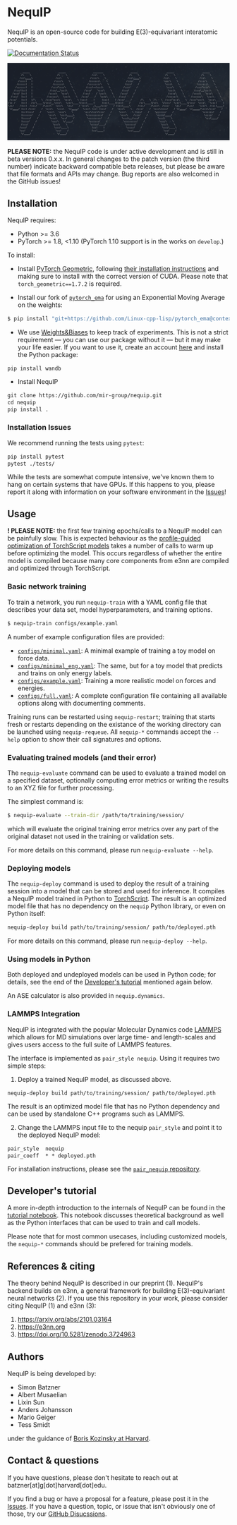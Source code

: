 # NequIP

NequIP is an open-source code for building E(3)-equivariant interatomic potentials.

[![Documentation Status](https://readthedocs.org/projects/nequip/badge/?version=latest)](https://nequip.readthedocs.io/en/latest/?badge=latest)

![nequip](./nequip.png)

**PLEASE NOTE:** the NequIP code is under active development and is still in beta versions 0.x.x. In general changes to the patch version (the third number) indicate backward compatible beta releases, but please be aware that file formats and APIs may change. Bug reports are also welcomed in the GitHub issues!

## Installation

NequIP requires:

* Python >= 3.6
* PyTorch >= 1.8, <1.10 (PyTorch 1.10 support is in the works on `develop`.)

To install:

* Install [PyTorch Geometric](https://github.com/rusty1s/pytorch_geometric), following [their installation instructions](https://pytorch-geometric.readthedocs.io/en/latest/notes/installation.html) and making sure to install with the correct version of CUDA. Please note that `torch_geometric==1.7.2` is required.

* Install our fork of [`pytorch_ema`](https://github.com/Linux-cpp-lisp/pytorch_ema) for using an Exponential Moving Average on the weights: 
```bash
$ pip install "git+https://github.com/Linux-cpp-lisp/pytorch_ema@context_manager#egg=torch_ema"
```

* We use [Weights&Biases](https://wandb.ai) to keep track of experiments. This is not a strict requirement — you can use our package without it — but it may make your life easier. If you want to use it, create an account [here](https://wandb.ai) and install the Python package:

```
pip install wandb
```

* Install NequIP

```
git clone https://github.com/mir-group/nequip.git
cd nequip
pip install . 
```

### Installation Issues

We recommend running the tests using ```pytest```: 

```
pip install pytest
pytest ./tests/
```

While the tests are somewhat compute intensive, we've known them to hang on certain systems that have GPUs. If this happens to you, please report it along with information on your software environment in the [Issues](https://github.com/mir-group/nequip/issues)!

## Usage

**! PLEASE NOTE:** the first few training epochs/calls to a NequIP model can be painfully slow. This is expected behaviour as the [profile-guided optimization of TorchScript models](https://program-transformations.github.io/slides/pytorch_neurips.pdf) takes a number of calls to warm up before optimizing the model. This occurs regardless of whether the entire model is compiled because many core components from e3nn are compiled and optimized through TorchScript.

### Basic network training

To train a network, you run `nequip-train` with a YAML config file that describes your data set, model hyperparameters, and training options. 

```bash
$ nequip-train configs/example.yaml
```

A number of example configuration files are provided:
 - [`configs/minimal.yaml`](configs/minimal.yaml): A minimal example of training a toy model on force data.
 - [`configs/minimal_eng.yaml`](configs/minimal_eng.yaml): The same, but for a toy model that predicts and trains on only energy labels.
 - [`configs/example.yaml`](configs/example.yaml): Training a more realistic model on forces and energies.
 - [`configs/full.yaml`](configs/full.yaml): A complete configuration file containing all available options along with documenting comments.

Training runs can be restarted using `nequip-restart`; training that starts fresh or restarts depending on the existance of the working directory can be launched using `nequip-requeue`. All `nequip-*` commands accept the `--help` option to show their call signatures and options.

### Evaluating trained models (and their error)

The `nequip-evaluate` command can be used to evaluate a trained model on a specified dataset, optionally computing error metrics or writing the results to an XYZ file for further processing.

The simplest command is:
```bash
$ nequip-evaluate --train-dir /path/to/training/session/
```
which will evaluate the original training error metrics over any part of the original dataset not used in the training or validation sets.

For more details on this command, please run `nequip-evaluate --help`.

### Deploying models

The `nequip-deploy` command is used to deploy the result of a training session into a model that can be stored and used for inference.
It compiles a NequIP model trained in Python to [TorchScript](https://pytorch.org/docs/stable/jit.html).
The result is an optimized model file that has no dependency on the `nequip` Python library, or even on Python itself:
```bash
nequip-deploy build path/to/training/session/ path/to/deployed.pth
```
For more details on this command, please run `nequip-deploy --help`.

### Using models in Python

Both deployed and undeployed models can be used in Python code; for details, see the end of the [Developer's tutorial](https://deepnote.com/project/2412ca93-7ad1-4458-972c-5d5add5a667e) mentioned again below.

An ASE calculator is also provided in `nequip.dynamics`.

### LAMMPS Integration 

NequIP is integrated with the popular Molecular Dynamics code [LAMMPS](https://www.lammps.org/) which allows for MD simulations over large time- and length-scales and gives users access to the full suite of LAMMPS features. 

The interface is implemented as `pair_style nequip`. Using it requires two simple steps: 

1. Deploy a trained NequIP model, as discussed above.
```
nequip-deploy build path/to/training/session/ path/to/deployed.pth
```
The result is an optimized model file that has no Python dependency and can be used by standalone C++ programs such as LAMMPS.

2. Change the LAMMPS input file to the nequip `pair_style` and point it to the deployed NequIP model:

```
pair_style	nequip
pair_coeff	* * deployed.pth
```

For installation instructions, please see the [`pair_nequip` repository](https://github.com/mir-group/pair_nequip).


## Developer's tutorial 

A more in-depth introduction to the internals of NequIP can be found in the [tutorial notebook](https://deepnote.com/project/2412ca93-7ad1-4458-972c-5d5add5a667e). This notebook discusses theoretical background as well as the Python interfaces that can be used to train and call models.

Please note that for most common usecases, including customized models, the `nequip-*` commands should be prefered for training models.

## References & citing

The theory behind NequIP is described in our preprint (1). NequIP's backend builds on e3nn, a general framework for building E(3)-equivariant neural networks (2). If you use this repository in your work, please consider citing NequIP (1) and e3nn (3):

 1. https://arxiv.org/abs/2101.03164
 2. https://e3nn.org
 3. https://doi.org/10.5281/zenodo.3724963

## Authors

NequIP is being developed by:

 - Simon Batzner
 - Albert Musaelian
 - Lixin Sun
 - Anders Johansson
 - Mario Geiger
 - Tess Smidt

under the guidance of [Boris Kozinsky at Harvard](https://bkoz.seas.harvard.edu/).

## Contact & questions

If you have questions, please don't hesitate to reach out at batzner[at]g[dot]harvard[dot]edu. 

If you find a bug or have a proposal for a feature, please post it in the [Issues](https://github.com/mir-group/nequip/issues).
If you have a question, topic, or issue that isn't obviously one of those, try our [GitHub Disucssions](https://github.com/mir-group/nequip/discussions).
